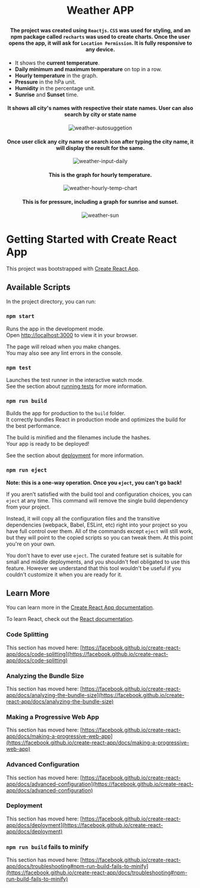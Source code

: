 # <p align="center">Weather APP</p>

#### <p align="center">The project was created using `Reactjs`. `CSS` was used for styling, and an npm package called `recharts` was used to create charts. Once the user opens the app, it will ask for `Location Permission`. It is fully responsive to any device.<p/>

- It shows the <b>current temperature</b>. 
- <b>Daily minimum and maximum temperature</b> on top in a row.
- <b>Hourly temperature</b> in the graph.
- <b>Pressure</b> in the hPa unit.
- <b>Humidity</b> in the percentage unit.
- <b>Sunrise</b> and <b>Sunset</b> time.

<div align="center">

#### <p>It shows all city's names with respective their state names. User can also search by city or state name</p>

![weather-autosuggetion](https://user-images.githubusercontent.com/86405170/174495662-de7a8dc4-db4f-4b60-a673-603732ed3f07.PNG)

#### <p>Once user click any city name or search icon after typing the city name, it will display the result for the same.</p>
 
![weather-input-daily](https://user-images.githubusercontent.com/86405170/174495130-9bdd45e7-e69b-4e11-a4e5-99e0542a15eb.PNG)

#### <p>This is the graph for hourly temperature.</P>
 
![weather-hourly-temp-chart](https://user-images.githubusercontent.com/86405170/174495671-e17fe92e-4d61-43ef-af1c-c20355e250ea.PNG)

#### <p>This is for pressure,  including a graph for sunrise and sunset.</P>

![weather-sun](https://user-images.githubusercontent.com/86405170/174495669-b7ec8624-effc-455c-8ac7-abba0d1da32f.PNG)</div>

# Getting Started with Create React App

This project was bootstrapped with [Create React App](https://github.com/facebook/create-react-app).

## Available Scripts

In the project directory, you can run:

### `npm start`

Runs the app in the development mode.\
Open [http://localhost:3000](http://localhost:3000) to view it in your browser.

The page will reload when you make changes.\
You may also see any lint errors in the console.

### `npm test`

Launches the test runner in the interactive watch mode.\
See the section about [running tests](https://facebook.github.io/create-react-app/docs/running-tests) for more information.

### `npm run build`

Builds the app for production to the `build` folder.\
It correctly bundles React in production mode and optimizes the build for the best performance.

The build is minified and the filenames include the hashes.\
Your app is ready to be deployed!

See the section about [deployment](https://facebook.github.io/create-react-app/docs/deployment) for more information.

### `npm run eject`

**Note: this is a one-way operation. Once you `eject`, you can't go back!**

If you aren't satisfied with the build tool and configuration choices, you can `eject` at any time. This command will remove the single build dependency from your project.

Instead, it will copy all the configuration files and the transitive dependencies (webpack, Babel, ESLint, etc) right into your project so you have full control over them. All of the commands except `eject` will still work, but they will point to the copied scripts so you can tweak them. At this point you're on your own.

You don't have to ever use `eject`. The curated feature set is suitable for small and middle deployments, and you shouldn't feel obligated to use this feature. However we understand that this tool wouldn't be useful if you couldn't customize it when you are ready for it.

## Learn More

You can learn more in the [Create React App documentation](https://facebook.github.io/create-react-app/docs/getting-started).

To learn React, check out the [React documentation](https://reactjs.org/).

### Code Splitting

This section has moved here: [https://facebook.github.io/create-react-app/docs/code-splitting](https://facebook.github.io/create-react-app/docs/code-splitting)

### Analyzing the Bundle Size

This section has moved here: [https://facebook.github.io/create-react-app/docs/analyzing-the-bundle-size](https://facebook.github.io/create-react-app/docs/analyzing-the-bundle-size)

### Making a Progressive Web App

This section has moved here: [https://facebook.github.io/create-react-app/docs/making-a-progressive-web-app](https://facebook.github.io/create-react-app/docs/making-a-progressive-web-app)

### Advanced Configuration

This section has moved here: [https://facebook.github.io/create-react-app/docs/advanced-configuration](https://facebook.github.io/create-react-app/docs/advanced-configuration)

### Deployment

This section has moved here: [https://facebook.github.io/create-react-app/docs/deployment](https://facebook.github.io/create-react-app/docs/deployment)

### `npm run build` fails to minify

This section has moved here: [https://facebook.github.io/create-react-app/docs/troubleshooting#npm-run-build-fails-to-minify](https://facebook.github.io/create-react-app/docs/troubleshooting#npm-run-build-fails-to-minify)
